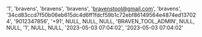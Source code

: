 '1', 'bravens', 'bravens', 'bravens', 'bravenstool@gmail.com', 'bravens', '34cd83ccd7f50b06eb615dc4d6ff1fdcf59b1c72ebf86149564e4874ed137024', '9012347856', '+91', NULL, NULL, NULL, 'BRAVEN_TOOL_ADMIN', NULL, NULL, '1', NULL, NULL, '2023-05-03 07:04:02', '2023-05-03 07:04:02'

